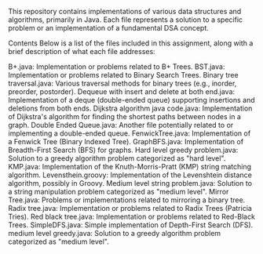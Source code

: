 This repository contains implementations of various data structures and algorithms, primarily in Java. Each file represents a solution to a specific problem or an implementation of a fundamental DSA concept.

Contents
Below is a list of the files included in this assignment, along with a brief description of what each file addresses:

B+.java: Implementation or problems related to B+ Trees.
BST.java: Implementation or problems related to Binary Search Trees.
Binary tree traversal.java: Various traversal methods for binary trees (e.g., inorder, preorder, postorder).
Dequeue with insert and delete at both end.java: Implementation of a deque (double-ended queue) supporting insertions and deletions from both ends.
Dijkstra algorithm java code.java: Implementation of Dijkstra's algorithm for finding the shortest paths between nodes in a graph.
Double Ended Queue.java: Another file potentially related to or implementing a double-ended queue.
FenwickTree.java: Implementation of a Fenwick Tree (Binary Indexed Tree).
GraphBFS.java: Implementation of Breadth-First Search (BFS) for graphs.
Hard level greedy problem.java: Solution to a greedy algorithm problem categorized as "hard level".
KMP.java: Implementation of the Knuth-Morris-Pratt (KMP) string matching algorithm.
Levensthein.groovy: Implementation of the Levenshtein distance algorithm, possibly in Groovy.
Medium level string problem.java: Solution to a string manipulation problem categorized as "medium level".
Mirror Tree.java: Problems or implementations related to mirroring a binary tree.
Radix tree.java: Implementation or problems related to Radix Trees (Patricia Tries).
Red black tree.java: Implementation or problems related to Red-Black Trees.
SimpleDFS.java: Simple implementation of Depth-First Search (DFS).
medium level greedy.java: Solution to a greedy algorithm problem categorized as "medium level".
